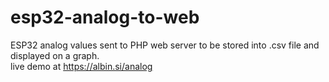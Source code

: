 # esp32-analog-to-web
ESP32 analog values sent to PHP web server to be stored into .csv file and displayed on a graph.  
live demo at https://albin.si/analog

